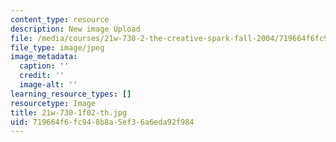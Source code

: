 ```yaml
---
content_type: resource
description: New image Upload
file: /media/courses/21w-730-2-the-creative-spark-fall-2004/719664f6fc948b8a5ef36a6eda92f984_21w-730-1f02-th.jpg
file_type: image/jpeg
image_metadata:
  caption: ''
  credit: ''
  image-alt: ''
learning_resource_types: []
resourcetype: Image
title: 21w-730-1f02-th.jpg
uid: 719664f6-fc94-8b8a-5ef3-6a6eda92f984
---
```

